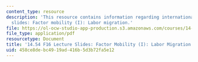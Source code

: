 ```yaml
---
content_type: resource
description: 'This resource contains information regarding international trade lecture
  slides: Factor mobility (I): Labor migration.'
file: https://ol-ocw-studio-app-production.s3.amazonaws.com/courses/14-54-international-trade-fall-2016/458ce8debc4919ad416b5d3b72fa5e12_MIT14_54F16_Lecture_23.pdf
file_type: application/pdf
resourcetype: Document
title: '14.54 F16 Lecture Slides: Factor Mobility (I): Labor Migration'
uid: 458ce8de-bc49-19ad-416b-5d3b72fa5e12
---
```

